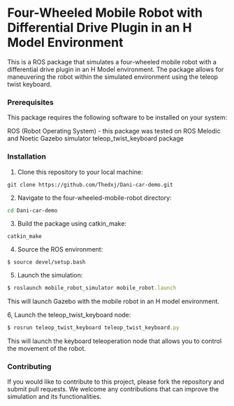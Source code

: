 # Four-Wheeled Mobile Robot with Differential Drive Plugin in an H Model Environment
This is a ROS package that simulates a four-wheeled mobile robot with a differential drive plugin in an H Model environment. The package allows for maneuvering the robot within the simulated environment using the teleop twist keyboard.

### Prerequisites
This package requires the following software to be installed on your system:

ROS (Robot Operating System) - this package was tested on ROS Melodic and Noetic
Gazebo simulator
teleop_twist_keyboard package

### Installation

1. Clone this repository to your local machine:
```bash:
git clone https://github.com/Thedxj/Dani-car-demo.git
```

2. Navigate to the four-wheeled-mobile-robot directory:
```bash
cd Dani-car-demo
```

3. Build the package using catkin_make:
```bash:
catkin_make
```

4. Source the ROS environment:
```shell
$ source devel/setup.bash
```

5. Launch the simulation:
```ruby
$ roslaunch mobile_robot_simulator mobile_robot.launch
```
This will launch Gazebo with the mobile robot in an H model environment.

6, Launch the teleop_twist_keyboard node:
```ruby
$ rosrun teleop_twist_keyboard teleop_twist_keyboard.py
```
This will launch the keyboard teleoperation node that allows you to control the movement of the robot.

### Contributing
If you would like to contribute to this project, please fork the repository and submit pull requests. We welcome any contributions that can improve the simulation and its functionalities.
